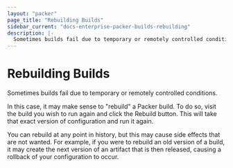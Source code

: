 ```yaml
---
layout: "packer"
page_title: "Rebuilding Builds"
sidebar_current: "docs-enterprise-packer-builds-rebuilding"
description: |-
  Sometimes builds fail due to temporary or remotely controlled conditions. 
---
```


# Rebuilding Builds

Sometimes builds fail due to temporary or remotely controlled conditions.

In this case, it may make sense to "rebuild" a Packer build. To do so,
visit the build you wish to run again and click the Rebuild button. This
will take that exact version of configuration and run it again.

You can rebuild at any point in history, but this may cause side effects
that are not wanted. For example, if you were to rebuild an old version
of a build, it may create the next version of an artifact that is then released,
causing a rollback of your configuration to occur.
